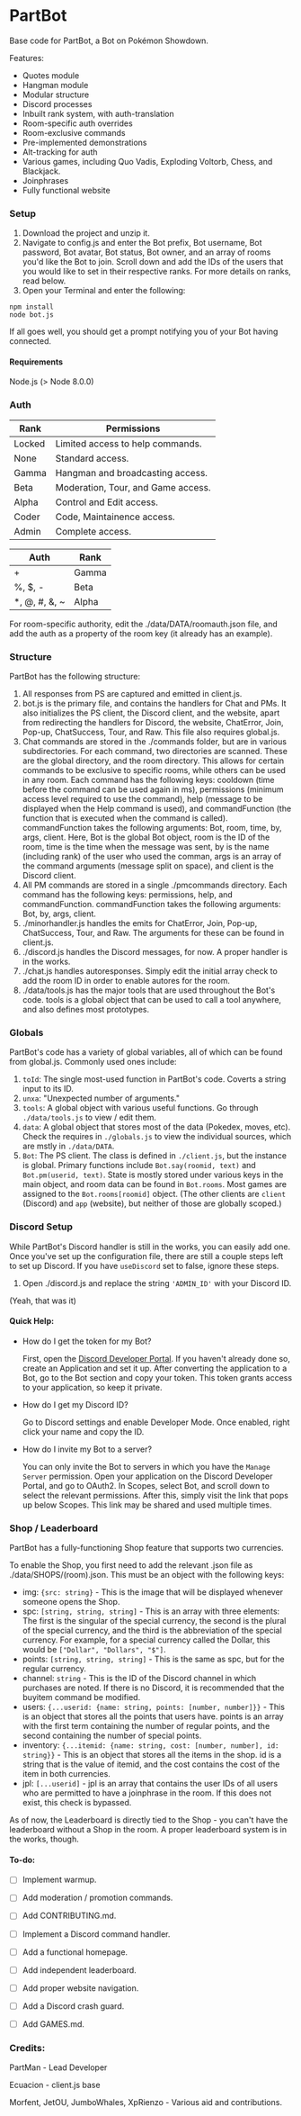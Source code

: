 # PartBot

Base code for PartBot, a Bot on Pokémon Showdown.

Features:
* Quotes module
* Hangman module
* Modular structure
* Discord processes
* Inbuilt rank system, with auth-translation
* Room-specific auth overrides
* Room-exclusive commands
* Pre-implemented demonstrations
* Alt-tracking for auth
* Various games, including Quo Vadis, Exploding Voltorb, Chess, and Blackjack.
* Joinphrases
* Fully functional website


### Setup

1. Download the project and unzip it.
1. Navigate to config.js and enter the Bot prefix, Bot username, Bot password, Bot avatar, Bot status, Bot owner, and an array of rooms you'd like the Bot to join. Scroll down and add the IDs of the users that you would like to set in their respective ranks. For more details on ranks, read below.
1. Open your Terminal and enter the following:
```
npm install
node bot.js
```


If all goes well, you should get a prompt notifying you of your Bot having connected.


#### Requirements
Node.js (> Node 8.0.0)



### Auth

Rank | Permissions
-----|------------
Locked | Limited access to help commands.
None | Standard access.
Gamma | Hangman and broadcasting access.
Beta | Moderation, Tour, and Game access.
Alpha | Control and Edit access.
Coder | Code, Maintainence access.
Admin | Complete access.


Auth | Rank
-----|-----
 \+ | Gamma
 \%, $, - | Beta
 \*, @, #, &, ~ | Alpha


For room-specific authority, edit the ./data/DATA/roomauth.json file, and add the auth as a property of the room key (it already has an example).


### Structure
PartBot has the following structure:
1. All responses from PS are captured and emitted in client.js.
2. bot.js is the primary file, and contains the handlers for Chat and PMs. It also initializes the PS client, the Discord client, and the website, apart from redirecting the handlers for Discord, the website, ChatError, Join, Pop-up, ChatSuccess, Tour, and Raw. This file also requires global.js.
3. Chat commands are stored in the ./commands folder, but are in various subdirectories. For each command, two directories are scanned. These are the global directory, and the room directory. This allows for certain commands to be exclusive to specific rooms, while others can be used in any room. Each command has the following keys: cooldown (time before the command can be used again in ms), permissions (minimum access level required to use the command), help (message to be displayed when the Help command is used), and commandFunction (the function that is executed when the command is called). commandFunction takes the following arguments: Bot, room, time, by, args, client. Here, Bot is the global Bot object, room is the ID of the room, time is the time when the message was sent, by is the name (including rank) of the user who used the comman, args is an array of the command arguments (message split on space), and client is the Discord client.
4. All PM commands are stored in a single ./pmcommands directory. Each command has the following keys: permissions, help, and commandFunction. commandFunction takes the following arguments: Bot, by, args, client.
5. ./minorhandler.js handles the emits for ChatError, Join, Pop-up, ChatSuccess, Tour, and Raw. The arguments for these can be found in client.js.
6. ./discord.js handles the Discord messages, for now. A proper handler is in the works.
7. ./chat.js handles autoresponses. Simply edit the initial array check to add the room ID in order to enable autores for the room.
8. ./data/tools.js has the major tools that are used throughout the Bot's code. tools is a global object that can be used to call a tool anywhere, and also defines most prototypes.


### Globals
PartBot's code has a variety of global variables, all of which can be found from global.js. Commonly used ones include:
1. ``toId``: The single most-used function in PartBot's code. Coverts a string input to its ID.
1. ``unxa``: "Unexpected number of arguments."
1. ``tools``: A global object with various useful functions. Go through ``./data/tools.js`` to view / edit them.
1. ``data``: A global object that stores most of the data (Pokedex, moves, etc). Check the requires in ``./globals.js`` to view the individual sources, which are mstly in ``./data/DATA``.
1. ``Bot``: The PS client. The class is defined in ``./client.js``, but the instance is global. Primary functions include ``Bot.say(roomid, text)`` and ``Bot.pm(userid, text)``. State is mostly stored under various keys in the main object, and room data can be found in ``Bot.rooms``. Most games are assigned to the ``Bot.rooms[roomid]`` object. (The other clients are ``client`` (Discord) and ``app`` (website), but neither of those are globally scoped.)


### Discord Setup
While PartBot's Discord handler is still in the works, you can easily add one.
Once you've set up the configuration file, there are still a couple steps left to set up Discord. If you have ``useDiscord`` set to false, ignore these steps.
1. Open ./discord.js and replace the string ``'ADMIN_ID'`` with your Discord ID.

(Yeah, that was it)

#### Quick Help:
- How do I get the token for my Bot?

  First, open the [Discord Developer Portal](https://discord.com/developers). If you haven't already done so, create an Application and set it up. After converting the application to a Bot, go to the Bot section and copy your token. This token grants access to your application, so keep it private.

- How do I get my Discord ID?

  Go to Discord settings and enable Developer Mode. Once enabled, right click your name and copy the ID.

- How do I invite my Bot to a server?

  You can only invite the Bot to servers in which you have the ``Manage Server`` permission. Open your application on the Discord Developer Portal, and go to OAuth2. In Scopes, select Bot, and scroll down to select the relevant permissions. After this, simply visit the link that pops up below Scopes. This link may be shared and used multiple times.


### Shop / Leaderboard
PartBot has a fully-functioning Shop feature that supports two currencies.

To enable the Shop, you first need to add the relevant .json file as ./data/SHOPS/(room).json. This must be an object with the following keys:
 - img: ``{src: string}`` - This is the image that will be displayed whenever someone opens the Shop.
 - spc: ``[string, string, string]`` - This is an array with three elements: The first is the singular of the special currency, the second is the plural of the special currency, and the third is the abbreviation of the special currency. For example, for a special currency called the Dollar, this would be ``["Dollar", "Dollars", "$"]``.
 - points: ``[string, string, string]`` - This is the same as spc, but for the regular currency.
 - channel: ``string`` - This is the ID of the Discord channel in which purchases are noted. If there is no Discord, it is recommended that the buyitem command be modified.
 - users: ``{...userid: {name: string, points: [number, number]}}`` - This is an object that stores all the points that users have. points is an array with the first term containing the number of regular points, and the second containing the number of special points.
 - inventory: ``{...itemid: {name: string, cost: [number, number], id: string}}`` - This is an object that stores all the items in the shop. id is a string that is the value of itemid, and the cost contains the cost of the item in both currencies.
 - jpl: ``[...userid]`` - jpl is an array that contains the user IDs of all users who are permitted to have a joinphrase in the room. If this does not exist, this check is bypassed.

As of now, the Leaderboard is directly tied to the Shop - you can't have the leaderboard without a Shop in the room. A proper leaderboard system is in the works, though.
 
 
#### To-do:

 - [ ] Implement warmup.
 - [ ] Add moderation / promotion commands.
 - [ ] Add CONTRIBUTING.md.
 - [ ] Implement a Discord command handler.
 - [ ] Add a functional homepage.
 - [ ] Add independent leaderboard.
 - [ ] Add proper website navigation.
 - [ ] Add a Discord crash guard.
 - [ ] Add GAMES.md.
 
 
 ### Credits:
 PartMan - Lead Developer
 
 Ecuacion - client.js base
 
 Morfent, JetOU, JumboWhales, XpRienzo - Various aid and contributions.
